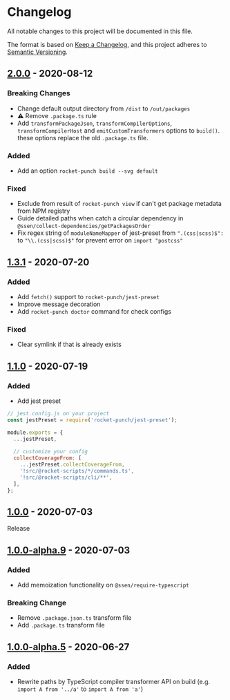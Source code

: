 # Changelog

All notable changes to this project will be documented in this file.

The format is based on [Keep a Changelog](https://keepachangelog.com/en/1.0.0/),
and this project adheres to [Semantic Versioning](https://semver.org/spec/v2.0.0.html).

## [2.0.0] - 2020-08-12

### Breaking Changes
- Change default output directory from `/dist` to `/out/packages`
- ⚠️ Remove `.package.ts` rule
- Add `transformPackageJson`, `transformCompilerOptions`, `transformCompilerHost` and `emitCustomTransformers` options to `build()`. these options replace the old `.package.ts` file.

### Added
- Add an option `rocket-punch build --svg default`

### Fixed
- Exclude from result of `rocket-punch view` if can't get package metadata from NPM registry
- Guide detailed paths when catch a circular dependency in `@ssen/collect-dependencies/getPackagesOrder`
- Fix regex string of `moduleNameMapper` of jest-preset from `".(css|scss)$":` to `"\\.(css|scss)$"` for prevent error on `import "postcss"`  

## [1.3.1] - 2020-07-20

### Added
- Add `fetch()` support to `rocket-punch/jest-preset`
- Improve message decoration
- Add `rocket-punch doctor` command for check configs 

### Fixed
- Clear symlink if that is already exists

## [1.1.0] - 2020-07-19

### Added
- Add jest preset

```js
// jest.config.js on your project
const jestPreset = require('rocket-punch/jest-preset');

module.exports = {
  ...jestPreset,
  
  // customize your config
  collectCoverageFrom: [
    ...jestPreset.collectCoverageFrom,
    '!src/@rocket-scripts/*/commands.ts',
    '!src/@rocket-scripts/cli/**',
  ],
};
```

## [1.0.0] - 2020-07-03

Release

## [1.0.0-alpha.9] - 2020-07-03

### Added
- Add memoization functionality on `@ssen/require-typescript`

### Breaking Change
- Remove `.package.json.ts` transform file
- Add `.package.ts` transform file

## [1.0.0-alpha.5] - 2020-06-27

### Added
- Rewrite paths by TypeScript compiler transformer API on build (e.g. `import A from '../a'` to `import A from 'a'`)

[2.0.0]: https://github.com/rocket-hangar/rocket-punch/compare/v1.2.1...v2.0.0
[1.3.1]: https://github.com/rocket-hangar/rocket-punch/compare/v1.1.0...v1.3.1
[1.1.0]: https://github.com/rocket-hangar/rocket-punch/compare/v1.0.0...v1.1.0
[1.0.0]: https://github.com/rocket-hangar/rocket-punch/compare/v1.0.0-alpha.9...v1.0.0
[1.0.0-alpha.9]: https://github.com/rocket-hangar/rocket-punch/compare/v1.0.0-alpha.5...v1.0.0-alpha.9
[1.0.0-alpha.5]: https://github.com/rocket-hangar/rocket-punch/releases/tag/v1.0.0-alpha.5
